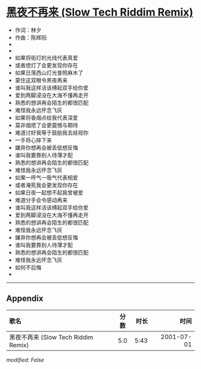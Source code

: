 # [黑夜不再来 (Slow Tech Riddim Remix)](https://music.163.com/song?id=26075097)

* 作词：林夕
* 作曲：陈辉阳
* 
* 
* 如果将街灯的光线代表真爱
* 或者熄灯了会更发现你存在
* 如果日落西山灯光普照麻木了
* 蒙住这双眼令黑夜再来
* 谁叫我这样活该缚起双手给你爱
* 爱到两脚浸没在大海不懂再走开
* 熟悉的想讲再会陌生的都很匹配
* 难怪我永远怀念飞灰
* 如果将香烟点给我代表深爱
* 莫非烟熄了会更震憾与期待
* 难道讨好我等于鼓励我去歧视你
* 一手将心摔下来
* 嫌弃你想再会被丢低想反悔
* 谁叫我要靠别人待薄才配
* 熟悉的想讲再会陌生的都很匹配
* 难怪我永远怀念飞灰
* 如果一呼气一吸气代表相爱
* 或者淹死我会更发现你存在
* 如果日夜一起想不起我曾被爱
* 难道分手会令感动再来
* 谁叫我这样活该缚起双手给你爱
* 爱到两脚浸没在大海不懂再走开
* 熟悉的想讲再会陌生的都很匹配
* 难怪我永远怀念飞灰
* 嫌弃你想再会被丢低想反悔
* 谁叫我要靠别人待薄才配
* 熟悉的想讲再会陌生的都很匹配
* 难怪我永远怀念飞灰
* 如何不后悔
* 


---

## Appendix

|歌名|分数|时长|时间|
|:---|:---:|---:|---:|
|黑夜不再来 (Slow Tech Riddim Remix)|5.0|5:43|2001-07-01

*modified: False*